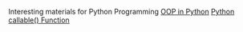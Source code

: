 
<a name='pathon'></a>Interesting materials for Python Programming
  [OOP in Python](https://www.python-course.eu/python3_object_oriented_programming.php)
  [Python callable() Function](http://www.trytoprogram.com/python-programming/python-built-in-functions/callable/)
